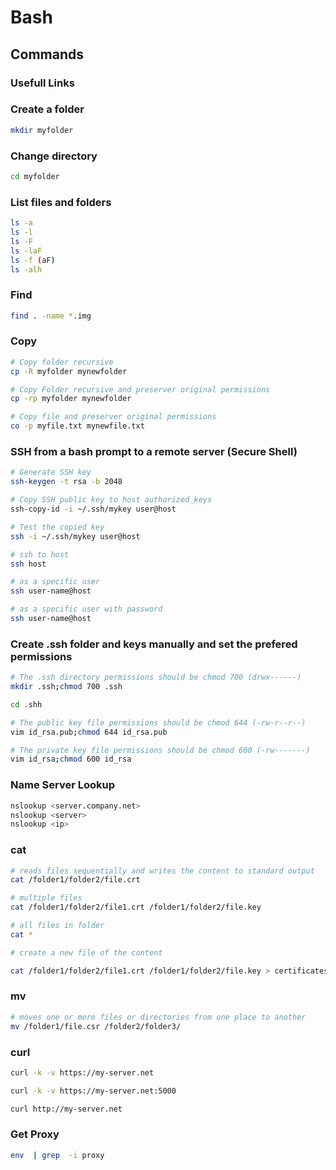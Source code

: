 # Bash

## Commands

### Usefull Links

### Create a folder

```bash
mkdir myfolder
```

### Change directory

```bash
cd myfolder
```

### List files and folders

```bash
ls -a
ls -l
ls -F
ls -laF
ls -f (aF)
ls -alh
```

### Find

```bash
find . -name *.img
```

### Copy

```bash
# Copy folder recursive
cp -R myfolder mynewfolder

# Copy Folder recursive and preserver original permissions
cp -rp myfolder mynewfolder

# Copy file and preserver original permissions
co -p myfile.txt mynewfile.txt

```

### SSH from a bash prompt to a remote server (Secure Shell)

```bash
# Generate SSH key
ssh-keygen -t rsa -b 2048

# Copy SSH public key to host authorized_keys
ssh-copy-id -i ~/.ssh/mykey user@host

# Test the copied key
ssh -i ~/.ssh/mykey user@host

# ssh to host
ssh host

# as a specific user
ssh user-name@host

# as a specific user with password
ssh user-name@host
```

### Create .ssh folder and keys manually and set the prefered permissions

```bash
# The .ssh directory permissions should be chmod 700 (drwx------)
mkdir .ssh;chmod 700 .ssh

cd .shh

# The public key file permissions should be chmod 644 (-rw-r--r--)
vim id_rsa.pub;chmod 644 id_rsa.pub

# The private key file permissions should be chmod 600 (-rw-------)
vim id_rsa;chmod 600 id_rsa
```

### Name Server Lookup

```bash
nslookup <server.company.net>
nslookup <server>
nslookup <ip>
```

### cat

```bash
# reads files sequentially and writes the content to standard output
cat /folder1/folder2/file.crt

# multiple files
cat /folder1/folder2/file1.crt /folder1/folder2/file.key

# all files in folder
cat *

# create a new file of the content

cat /folder1/folder2/file1.crt /folder1/folder2/file.key > certificates.pem
```

### mv

```bash
# moves one or more files or directories from one place to another
mv /folder1/file.csr /folder2/folder3/
```

### curl

```bash
curl -k -v https://my-server.net

curl -k -v https://my-server.net:5000

curl http://my-server.net
```

### Get Proxy

```bash
env  | grep  -i proxy
```
